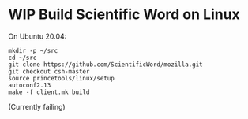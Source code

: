 # WIP Build Scientific Word on Linux

On Ubuntu 20.04:

```
mkdir -p ~/src
cd ~/src
git clone https://github.com/ScientificWord/mozilla.git
git checkout csh-master
source princetools/linux/setup
autoconf2.13
make -f client.mk build
```

(Currently failing)
